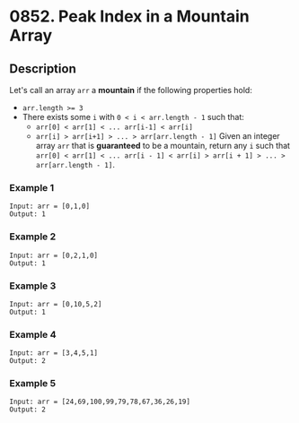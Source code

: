 # 0852. Peak Index in a Mountain Array

## Description
Let's call an array `arr` a **mountain** if the following properties hold:

* `arr.length >= 3`
* There exists some `i` with `0 < i < arr.length - 1` such that:
    * `arr[0] < arr[1] < ... arr[i-1] < arr[i]`
    * `arr[i] > arr[i+1] > ... > arr[arr.length - 1]`
Given an integer array `arr` that is **guaranteed** to be a mountain, return any `i` such that `arr[0] < arr[1] < ... arr[i - 1] < arr[i] > arr[i + 1] > ... > arr[arr.length - 1]`.

### Example 1

```
Input: arr = [0,1,0]
Output: 1
```
### Example 2
```
Input: arr = [0,2,1,0]
Output: 1
```
### Example 3
```
Input: arr = [0,10,5,2]
Output: 1
```
### Example 4
```
Input: arr = [3,4,5,1]
Output: 2
```
### Example 5
```
Input: arr = [24,69,100,99,79,78,67,36,26,19]
Output: 2
```
